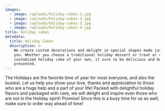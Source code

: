 ```yaml
---
images:
  - image: /uploads/holiday-cakes-1.jpg
  - image: /uploads/holiday-cakes-2.jpg
  - image: /uploads/holiday-cakes-3.jpg
  - image: /uploads/holiday-cakes-4.jpg
title: Holiday cakes
metadata:
  title: Holiday Cakes
  description: >-
    We create custom decorations and delight in special shapes made just for
    you. Whether you choose a traditional holiday dessert or treat or create a
    customized holiday cake of your own, it sure to be delicious and beautifully
    presented.
---
```


The Holidays are the favorite time of year for most everyone, and also the busiest. Let us help you show your love, thanks and appreciation to those who are a huge help and a part of your life! Packed with delightful holiday flavors and packaged with care, we will delight and inspire even those who are not in the Holiday spirit! Promise! Since this is a busy time for us as well, make sure to order way ahead of time!
